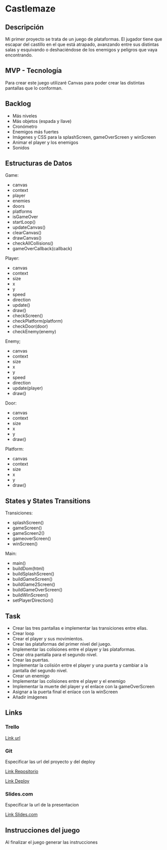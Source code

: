 # Castlemaze

## Descripción

Mi primer proyecto se trata de un juego de plataformas. El jugador tiene que escapar del castillo en el que está atrapado, avanzando entre sus distintas salas y esquivando o deshaciéndose de los enemigos y peligros que vaya encontrando. 

## MVP - Tecnología

Para crear este juego utilizaré Canvas para poder crear las distintas pantallas que lo conforman.

## Backlog

- Más niveles
- Más objetos (espada y llave)
- Cronómetro
- Enemigos más fuertes
- Imágenes y CSS para la splashScreen, gameOverScreen y winScreen
- Animar el player y los enemigos
- Sonidos


## Estructuras de Datos


Game:

- canvas
- context
- player
- enemies
- doors
- platforms
- isGameOver
- startLoop()
- updateCanvas()
- clearCanvas()
- drawCanvas()
- checkAllCollisions()
- gameOverCallback(callback)


Player:

- canvas
- context
- size
- x
- y
- speed
- direction
- update()
- draw()
- checkScreen()
- checkPlatform(platform)
- checkDoor(door)
- checkEnemy(enemy)

Enemy;

- canvas
- context
- size
- x
- y
- speed
- direction
- update(player)
- draw()

Door:

- canvas
- context
- size
- x
- y
- draw()


Platform:

- canvas
- context
- size
- x
- y
- draw()


## States y States Transitions

Transiciones:

- splashScreen()
- gameScreen()
- gameScreen2()
- gameoverScreen()
- winScreen()

Main:

- main()
- buildDom(html)
- buildSplashScreen()
- buildGameScreen()
- buildGame2Screen()
- buildGameOverScreen()
- buildWinScreen()
- setPlayerDirection()


## Task

- Crear las tres pantallas e implementar las transiciones entre ellas.
- Crear loop
- Crear el player y sus movimientos.
- Crear las plataformas del primer nivel del juego.
- Implementar las colisiones entre el player y las plataformas.
- Crear otra pantalla para el segundo nivel.
- Crear las puertas.
- Implementar la colisión entre el player y una puerta y cambiar a la pantalla del segundo nivel.
- Crear un enemigo
- Implementar las colisiones entre el player y el enemigo
- Implementar la muerte del player y el enlace con la gameOverScreen
- Asignar a la puerta final el enlace con la winScreen
- Añadir imágenes


## Links

### Trello

[Link url](https://trello.com)

### Git

Especificar las url del proyecto y del deploy

[Link Repositorio](http://github.com)

[Link Deploy](http://github.com)

### Slides.com

Especificar la url de la presentacion

[Link Slides.com](http://slides.com)

## Instrucciones del juego 

Al finalizar el juego generar las instrucciones
